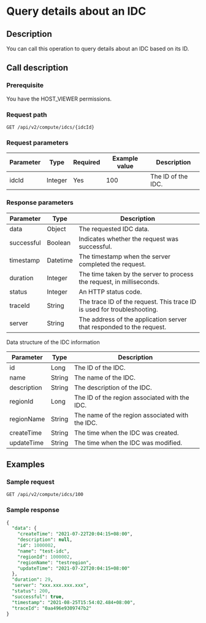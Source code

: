 Query details about an IDC 
===============================================



Description 
--------------------------------

You can call this operation to query details about an IDC based on its ID.

Call description 
-------------------------------------

### Prerequisite 

You have the HOST_VIEWER permissions.

### Request path 

`GET /api/v2/compute/idcs/{idcId}`

### Request parameters 



| Parameter |  Type   | Required | Example value |    Description     |
|-----------|---------|----------|---------------|--------------------|
| idcId     | Integer | Yes      | 100           | The ID of the IDC. |



### Response parameters 



| Parameter  |   Type   |                               Description                               |
|------------|----------|-------------------------------------------------------------------------|
| data       | Object   | The requested IDC data.                                                 |
| successful | Boolean  | Indicates whether the request was successful.                           |
| timestamp  | Datetime | The timestamp when the server completed the request.                    |
| duration   | Integer  | The time taken by the server to process the request, in milliseconds.   |
| status     | Integer  | An HTTP status code.                                                    |
| traceId    | String   | The trace ID of the request. This trace ID is used for troubleshooting. |
| server     | String   | The address of the application server that responded to the request.    |



Data structure of the IDC information


|  Parameter  |  Type  |                   Description                   |
|-------------|--------|-------------------------------------------------|
| id          | Long   | The ID of the IDC.                              |
| name        | String | The name of the IDC.                            |
| description | String | The description of the IDC.                     |
| regionId    | Long   | The ID of the region associated with the IDC.   |
| regionName  | String | The name of the region associated with the IDC. |
| createTime  | String | The time when the IDC was created.              |
| updateTime  | String | The time when the IDC was modified.             |



Examples 
-----------------------------

### Sample request 

`GET /api/v2/compute/idcs/100`

### Sample response 

```sql
{
  "data": {
    "createTime": "2021-07-22T20:04:15+08:00",
    "description": null,
    "id": 1000002,
    "name": "test-idc",
    "regionId": 1000002,
    "regionName": "testregion",
    "updateTime": "2021-07-22T20:04:15+08:00"
  },
  "duration": 29,
  "server": "xxx.xxx.xxx.xxx",
  "status": 200,
  "successful": true,
  "timestamp": "2021-08-25T15:54:02.484+08:00",
  "traceId": "0aa496e9309747b2"
}
```


